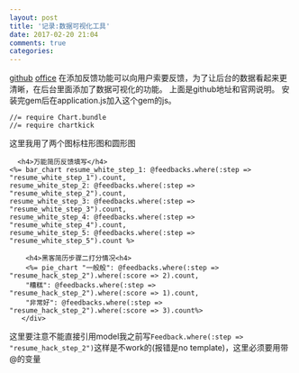 ```yaml
---
layout: post
title: '记录:数据可视化工具'
date: 2017-02-20 21:04
comments: true
categories: 
---
```

[github](https://github.com/ankane/chartkick)
[office](http://chartkick.com/)
在添加反馈功能可以向用户索要反馈，为了让后台的数据看起来更清晰，在后台里面添加了数据可视化的功能。
上面是github地址和官网说明。
安装完gem后在application.js加入这个gem的js。
```
//= require Chart.bundle
//= require chartkick
```
这里我用了两个图标柱形图和圆形图
```
  <h4>万能简历反馈填写</h4>
<%= bar_chart resume_white_step_1: @feedbacks.where(:step => "resume_white_step_1").count,
resume_white_step_2: @feedbacks.where(:step => "resume_white_step_2").count,
resume_white_step_3: @feedbacks.where(:step => "resume_white_step_3").count,
resume_white_step_4: @feedbacks.where(:step => "resume_white_step_4").count,
resume_white_step_5: @feedbacks.where(:step => "resume_white_step_5").count %>
```
```
    <h4>黑客简历步骤二打分情况<h4>
    <%= pie_chart "一般般": @feedbacks.where(:step => "resume_hack_step_2").where(:score => 2).count,
    "糟糕": @feedbacks.where(:step => "resume_hack_step_2").where(:score => 1).count,
    "非常好": @feedbacks.where(:step => "resume_hack_step_2").where(:score => 3).count%>
   </div>
```
这里要注意不能直接引用model我之前写`Feedback.where(:step => "resume_hack_step_2")`这样是不work的(报错是no template)，这里必须要用带@的变量